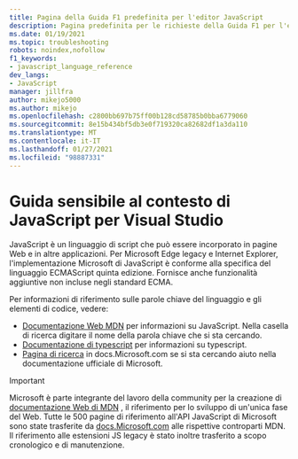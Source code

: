 ```yaml
---
title: Pagina della Guida F1 predefinita per l'editor JavaScript
description: Pagina predefinita per le richieste della Guida F1 per l'editor JavaScript di Visual Studio
ms.date: 01/19/2021
ms.topic: troubleshooting
robots: noindex,nofollow
f1_keywords:
- javascript_language_reference
dev_langs:
- JavaScript
manager: jillfra
author: mikejo5000
ms.author: mikejo
ms.openlocfilehash: c2800bb697b75ff00b128cd58785b0bba6779060
ms.sourcegitcommit: 8e15b434bf5db3e0f719320ca82682df1a3da110
ms.translationtype: MT
ms.contentlocale: it-IT
ms.lasthandoff: 01/27/2021
ms.locfileid: "98887331"
---
```

# <a name="javascript-f1-help-for-visual-studio"></a>Guida sensibile al contesto di JavaScript per Visual Studio

JavaScript è un linguaggio di script che può essere incorporato in pagine Web e in altre applicazioni. Per Microsoft Edge legacy e Internet Explorer, l'implementazione Microsoft di JavaScript è conforme alla specifica del linguaggio ECMAScript quinta edizione. Fornisce anche funzionalità aggiuntive non incluse negli standard ECMA.

Per informazioni di riferimento sulle parole chiave del linguaggio e gli elementi di codice, vedere:

- [Documentazione Web MDN](https://developer.mozilla.org/en-US/docs/Web/JavaScript/Reference) per informazioni su JavaScript. Nella casella di ricerca digitare il nome della parola chiave che si sta cercando.
- [Documentazione di typescript](https://www.typescriptlang.org/docs) per informazioni su typescript.
- [Pagina di ricerca](/search) in docs.Microsoft.com se si sta cercando aiuto nella documentazione ufficiale di Microsoft.

> [!IMPORTANT]
> Microsoft è parte integrante del lavoro della community per la creazione di [documentazione Web di MDN](https://developer.mozilla.org/en-US/docs/Web/JavaScript/Reference) , il riferimento per lo sviluppo di un'unica fase del Web. Tutte le 500 pagine di riferimento all'API JavaScript di Microsoft sono state trasferite da [docs.Microsoft.com](https://docs.microsoft.com) alle rispettive controparti MDN. Il riferimento alle estensioni JS legacy è stato inoltre trasferito a scopo cronologico e di manutenzione.
